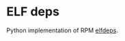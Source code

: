 # ELF deps

Python implementation of RPM [elfdeps](https://github.com/rpm-software-management/rpm/blob/master/tools/elfdeps.c).
